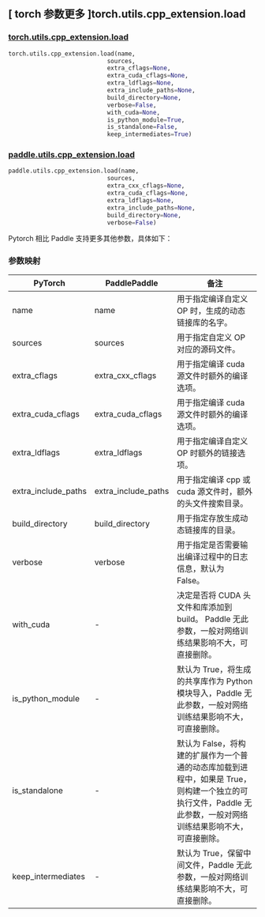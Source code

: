 ## [ torch 参数更多 ]torch.utils.cpp_extension.load
### [torch.utils.cpp_extension.load](https://pytorch.org/docs/stable/cpp_extension.html?highlight=torch+utils+cpp_extension+load#torch.utils.cpp_extension.load)

```python
torch.utils.cpp_extension.load(name,
                            sources,
                            extra_cflags=None,
                            extra_cuda_cflags=None,
                            extra_ldflags=None,
                            extra_include_paths=None,
                            build_directory=None,
                            verbose=False,
                            with_cuda=None,
                            is_python_module=True,
                            is_standalone=False,
                            keep_intermediates=True)
```

### [paddle.utils.cpp_extension.load](https://www.paddlepaddle.org.cn/documentation/docs/zh/api/paddle/utils/cpp_extension/load_cn.html)

```python
paddle.utils.cpp_extension.load(name,
                            sources,
                            extra_cxx_cflags=None,
                            extra_cuda_cflags=None,
                            extra_ldflags=None,
                            extra_include_paths=None,
                            build_directory=None,
                            verbose=False)
```

Pytorch 相比 Paddle 支持更多其他参数，具体如下：
### 参数映射
| PyTorch                     | PaddlePaddle            | 备注                                                   |
| -------------               | ------------            | ------------------------------------------------------ |
| name                        | name                    |  用于指定编译自定义 OP 时，生成的动态链接库的名字。                                    |
| sources                     | sources                 |   用于指定自定义 OP 对应的源码文件。                           |
| extra_cflags          | extra_cxx_cflags        |   用于指定编译 cuda 源文件时额外的编译选项。          |
| extra_cuda_cflags          | extra_cuda_cflags    |         用于指定编译 cuda 源文件时额外的编译选项。                      |
| extra_ldflags                 |extra_ldflags         |  用于指定编译自定义 OP 时额外的链接选项。                                 |
| extra_include_paths    | extra_include_paths   |  用于指定编译 cpp 或 cuda 源文件时，额外的头文件搜索目录。                               |
| build_directory       | build_directory       |    用于指定存放生成动态链接库的目录。                                    |
| verbose                 | verbose             | 用于指定是否需要输出编译过程中的日志信息，默认为 False。   |
| with_cuda                 | -                          | 决定是否将 CUDA 头文件和库添加到 build。 Paddle 无此参数，一般对网络训练结果影响不大，可直接删除。 |
| is_python_module          | -                          | 默认为 True，将生成的共享库作为 Python 模块导入，Paddle 无此参数，一般对网络训练结果影响不大，可直接删除。 |
| is_standalone             | -                          | 默认为 False，将构建的扩展作为一个普通的动态库加载到进程中，如果是 True，则构建一个独立的可执行文件，Paddle 无此参数，一般对网络训练结果影响不大，可直接删除。|
| keep_intermediates        | -                          | 默认为 True，保留中间文件，Paddle 无此参数，一般对网络训练结果影响不大，可直接删除。|
